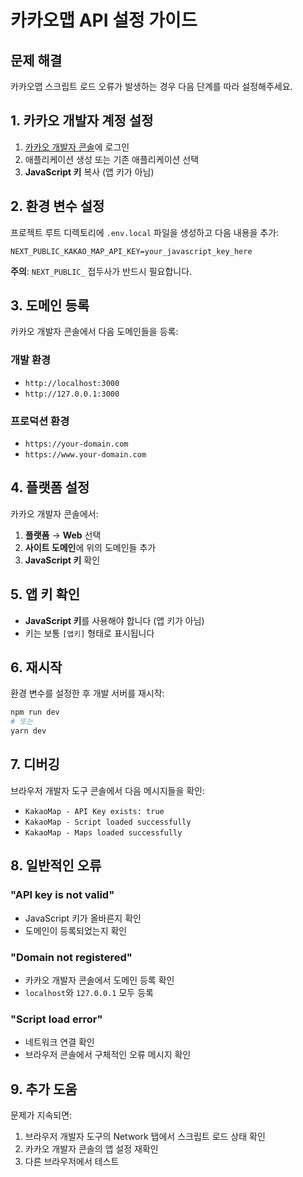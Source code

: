 # 카카오맵 API 설정 가이드

## 문제 해결

카카오맵 스크립트 로드 오류가 발생하는 경우 다음 단계를 따라 설정해주세요.

## 1. 카카오 개발자 계정 설정

1. [카카오 개발자 콘솔](https://developers.kakao.com)에 로그인
2. 애플리케이션 생성 또는 기존 애플리케이션 선택
3. **JavaScript 키** 복사 (앱 키가 아님)

## 2. 환경 변수 설정

프로젝트 루트 디렉토리에 `.env.local` 파일을 생성하고 다음 내용을 추가:

```env
NEXT_PUBLIC_KAKAO_MAP_API_KEY=your_javascript_key_here
```

**주의**: `NEXT_PUBLIC_` 접두사가 반드시 필요합니다.

## 3. 도메인 등록

카카오 개발자 콘솔에서 다음 도메인들을 등록:

### 개발 환경
- `http://localhost:3000`
- `http://127.0.0.1:3000`

### 프로덕션 환경
- `https://your-domain.com`
- `https://www.your-domain.com`

## 4. 플랫폼 설정

카카오 개발자 콘솔에서:
1. **플랫폼** → **Web** 선택
2. **사이트 도메인**에 위의 도메인들 추가
3. **JavaScript 키** 확인

## 5. 앱 키 확인

- **JavaScript 키**를 사용해야 합니다 (앱 키가 아님)
- 키는 보통 `[앱키]` 형태로 표시됩니다

## 6. 재시작

환경 변수를 설정한 후 개발 서버를 재시작:

```bash
npm run dev
# 또는
yarn dev
```

## 7. 디버깅

브라우저 개발자 도구 콘솔에서 다음 메시지들을 확인:

- `KakaoMap - API Key exists: true`
- `KakaoMap - Script loaded successfully`
- `KakaoMap - Maps loaded successfully`

## 8. 일반적인 오류

### "API key is not valid"
- JavaScript 키가 올바른지 확인
- 도메인이 등록되었는지 확인

### "Domain not registered"
- 카카오 개발자 콘솔에서 도메인 등록 확인
- `localhost`와 `127.0.0.1` 모두 등록

### "Script load error"
- 네트워크 연결 확인
- 브라우저 콘솔에서 구체적인 오류 메시지 확인

## 9. 추가 도움

문제가 지속되면:
1. 브라우저 개발자 도구의 Network 탭에서 스크립트 로드 상태 확인
2. 카카오 개발자 콘솔의 앱 설정 재확인
3. 다른 브라우저에서 테스트 